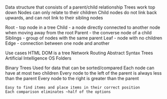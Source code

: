 Data structure that consists of a parent/child relationship
Trees work top down
Nodes can only relate to their children
Child nodes do not link back upwards, and can not link to their sibling nodes


Root - top node in a tree
Child - a node directly connected to another node when moving away from the root
Parent - the converse node of a child
Siblings - group of nodes with the same parent
Leaf - node with no children
Edge - connection between one node and another

Use cases
    HTML DOM is a tree
    Network Routing
    Abstract Syntax Trees
    Artificial Intelligence
    OS Folders

Binary Trees
    Used for data that can be sorted/compared
    Each node can have at most two children
    Every node to the left of the parent is always less than the parent
    Every node to the right is greater than the parent

    Easy to find items and place items in their correct position
    Each comparison eliminates ~half of the options
